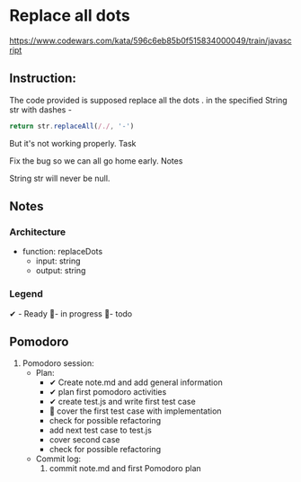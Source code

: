 # Replace all dots
https://www.codewars.com/kata/596c6eb85b0f515834000049/train/javascript
## Instruction:
The code provided is supposed replace all the dots . in the specified String str with dashes -
```javascript
return str.replaceAll(/./, '-')
```
But it's not working properly.
Task

Fix the bug so we can all go home early.
Notes

String str will never be null.


## Notes
### Architecture
* function: replaceDots
    * input: string
    * output: string
### Legend
 ✔ - Ready
 🚧- in progress
 📃- todo
## Pomodoro
1. Pomodoro session:
    * Plan:
        * ✔ Create note.md and add general information 
        * ✔ plan first pomodoro activities
        * ✔ create test.js and write first test case
        * 🚧 cover the first test case with implementation
        * check for possible refactoring
        * add next test case to test.js
        * cover second case
        * check for possible refactoring
    * Commit log:
        1. commit note.md and first Pomodoro plan